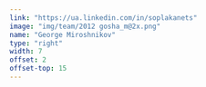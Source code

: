 ```yaml
---
link: "https://ua.linkedin.com/in/soplakanets"
image: "img/team/2012 gosha_m@2x.png"
name: "George Miroshnikov"
type: "right"
width: 7
offset: 2
offset-top: 15
---
```

